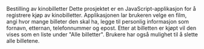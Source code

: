 Bestilling av kinobilletter
Dette prosjektet er en JavaScript-applikasjon for å registrere kjøp av kinobilletter.
Applikasjonen lar brukeren velge en film, angi hvor mange billeter den skal ha, legge til personlig informasjon som fornavn, 
etternan, telefonnummer og epost.
Etter at billetten er kjøpt vil den vises som en liste under "Alle billetter". Brukere har også mulighet til å slette alle billetene.
